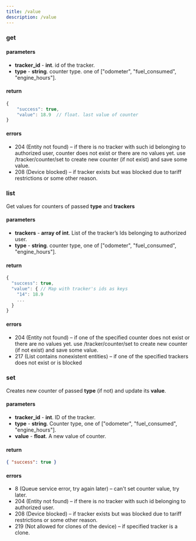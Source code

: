 ```yaml
---
title: /value
description: /value
---
```


### get

#### parameters
* **tracker_id** - **int**. id of the tracker.
* **type** - **string**. counter type. one of ["odometer", "fuel_consumed", "engine_hours"].

#### return
```js
{
    "success": true,
    "value": 18.9  // float. last value of counter
}
```

#### errors
*   204 (Entity not found) – if there is no tracker with such id belonging to authorized user, counter does not exist or there are no values yet. use /tracker/counter/set to create new counter (if not exist) and save some value.
*   208 (Device blocked) – if tracker exists but was blocked due to tariff restrictions or some other reason.

### list
Get values for counters of passed **type** and **trackers**

#### parameters
* **trackers** - **array of int**. List of the tracker’s Ids belonging to authorized user.
* **type** - **string**. counter type, one of ["odometer", "fuel_consumed", "engine_hours"].

#### return
```js
{
  "success": true,
  "value": { // Map with tracker's ids as keys
    "14": 18.9
    ...
  }
}
```
#### errors
*   204 (Entity not found) – if one of the specified counter does not exist or there are no values yet. use /tracker/counter/set to create new counter (if not exist) and save some value.
*   217 (List contains nonexistent entities) – if one of the specified trackers does not exist or is blocked

### set
Creates new counter of passed **type** (if not) and update its **value**.

#### parameters
* **tracker_id** - **int**. ID of the tracker.
* **type** - **string**. Counter type, one of ["odometer", "fuel_consumed", "engine_hours"].
* **value** - **float**. A new value of counter.

#### return

```json
{ "success": true }
```

#### errors
*   8 (Queue service error, try again later) – can't set counter value, try later.
*   204 (Entity not found) – if there is no tracker with such id belonging to authorized user.
*   208 (Device blocked) – if tracker exists but was blocked due to tariff restrictions or some other reason.
*   219 (Not allowed for clones of the device) – if specified tracker is a clone.


